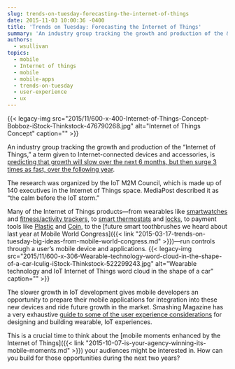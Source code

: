 ```yaml
---
slug: trends-on-tuesday-forecasting-the-internet-of-things
date: 2015-11-03 10:00:36 -0400
title: 'Trends on Tuesday: Forecasting the Internet of Things'
summary: 'An industry group tracking the growth and production of the &ldquo;Internet of Things,&rdquo; a term given to Internet-connected devices and accessories, is predicting that growth will slow over the next 6 months, but then surge 3 times as fast, over the following year. The research was organized by the IoT M2M Council, which is made'
authors:
  - wsullivan
topics:
  - mobile
  - Internet of things
  - mobile
  - mobile-apps
  - trends-on-tuesday
  - user-experience
  - ux
---
```


{{< legacy-img src="2015/11/600-x-400-Internet-of-Things-Concept-Bobboz-iStock-Thinkstock-476790268.jpg" alt="Internet of Things Concept" caption="" >}} 

An industry group tracking the growth and production of the “Internet of Things,” a term given to Internet-connected devices and accessories, is [predicting that growth will slow over the next 6 months, but then surge 3 times as fast, over the following year](http://www.mediapost.com/publications/article/261161/iot-forecast-4-drop-in-new-projects-then-12-ri.html).

The research was organized by the IoT M2M Council, which is made up of 140 executives in the Internet of Things space. MediaPost described it as “the calm before the IoT storm.”

Many of the Internet of Things products—from wearables like [smartwatches](http://www.apple.com/watch/) and [fitness/activity trackers](http://www.fitbit.com/), to [smart thermostats](https://nest.com/) and [locks](http://august.com/), to payment tools like [Plastic](https://plastc.com/) and [Coin](https://onlycoin.com/), to the [future smart toothbrushes we heard about last year at Mobile World Congress]({{< link "2015-03-17-trends-on-tuesday-big-ideas-from-mobile-world-congress.md" >}})—run controls through a user’s mobile device and applications. {{< legacy-img src="2015/11/600-x-306-Wearable-technology-word-cloud-in-the-shape-of-a-car-lculig-iStock-Thinkstock-522299243.jpg" alt="Wearable technology and IoT Internet of Things word cloud in the shape of a car" caption="" >}} 

The slower growth in IoT development gives mobile developers an opportunity to prepare their mobile applications for integration into these new devices and ride future growth in the market. Smashing Magazine has a very exhaustive [guide to some of the user experience considerations](http://www.smashingmagazine.com/2015/10/getting-started-wearables-plan-build-design/) for designing and building wearable, IoT experiences.

This is a crucial time to think about the [mobile moments enhanced by the Internet of Things]({{< link "2015-10-07-is-your-agency-winning-its-mobile-moments.md" >}}) your audiences might be interested in. How can you build for those opportunities during the next two years?